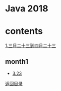 # Java 2018

# contents
[1.三月二十三到四月二十三](#month1)

## month1
- [3.23](https://github.com/JoyBeginner/Java2018/blob/master/java3.23-4.23/java3.23)


[返回目录](#contents)
